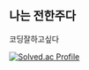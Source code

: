 ## 나는 전한주다
코딩잘하고싶다

[![Solved.ac Profile](http://mazassumnida.wtf/api/v2/generate_badge?boj=tnytanic)](https://solved.ac/tnytanic/)
